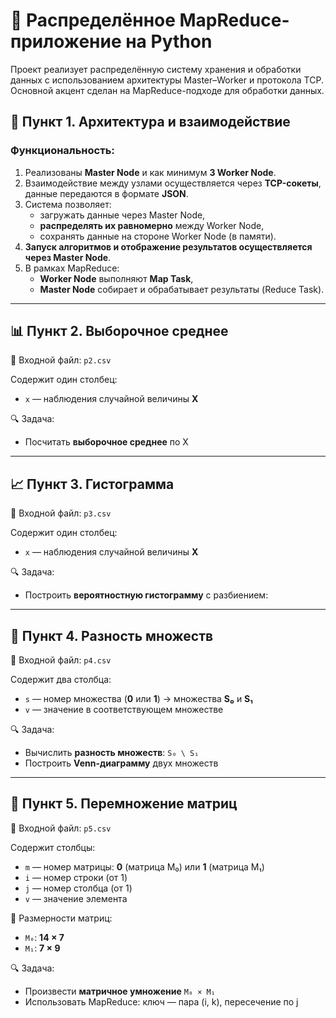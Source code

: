 # 📡 Распределённое MapReduce-приложение на Python

Проект реализует распределённую систему хранения и обработки данных с использованием архитектуры Master–Worker и протокола TCP. Основной акцент сделан на MapReduce-подходе для обработки данных.

## 🔧 Пункт 1. Архитектура и взаимодействие

### Функциональность:
1. Реализованы **Master Node** и как минимум **3 Worker Node**.
2. Взаимодействие между узлами осуществляется через **TCP-сокеты**, данные передаются в формате **JSON**.
3. Система позволяет:
   - загружать данные через Master Node,
   - **распределять их равномерно** между Worker Node,
   - сохранять данные на стороне Worker Node (в памяти).
4. **Запуск алгоритмов и отображение результатов осуществляется через Master Node**.
5. В рамках MapReduce:
   - **Worker Node** выполняют **Map Task**,
   - **Master Node** собирает и обрабатывает результаты (Reduce Task).

---

## 📊 Пункт 2. Выборочное среднее

📁 Входной файл: `p2.csv`

Содержит один столбец:
- `x` — наблюдения случайной величины **X**

🔍 Задача:
- Посчитать **выборочное среднее** по X

---

## 📈 Пункт 3. Гистограмма

📁 Входной файл: `p3.csv`

Содержит один столбец:
- `x` — наблюдения случайной величины **X**

🔍 Задача:
- Построить **вероятностную гистограмму** с разбиением:

---

## 🔄 Пункт 4. Разность множеств

📁 Входной файл: `p4.csv`

Содержит два столбца:
- `s` — номер множества (**0** или **1**) → множества **S₀** и **S₁**
- `v` — значение в соответствующем множестве

🔍 Задача:
- Вычислить **разность множеств**: `S₀ \ S₁`
- Построить **Venn-диаграмму** двух множеств

---

## 🧮 Пункт 5. Перемножение матриц

📁 Входной файл: `p5.csv`

Содержит столбцы:
- `m` — номер матрицы: **0** (матрица M₀) или **1** (матрица M₁)
- `i` — номер строки (от 1)
- `j` — номер столбца (от 1)
- `v` — значение элемента

🧩 Размерности матриц:
- `M₀`: **14 × 7**
- `M₁`: **7 × 9**

🔍 Задача:
- Произвести **матричное умножение** `M₀ × M₁`  
- Использовать MapReduce: ключ — пара (i, k), пересечение по j


